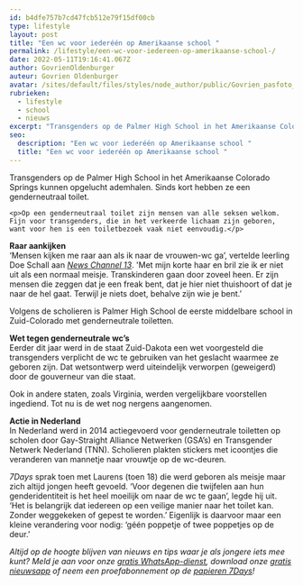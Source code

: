 ```yaml
---
id: b4dfe757b7cd47fcb512e79f15df00cb
type: lifestyle
layout: post
title: "Een wc voor iederéén op Amerikaanse school "
permalink: /lifestyle/een-wc-voor-iedereen-op-amerikaanse-school-/
date: 2022-05-11T19:16:41.067Z
author: GovrienOldenburger
auteur: Govrien Oldenburger
avatar: /sites/default/files/styles/node_author/public/Govrien_pasfoto_Nieuw%20EXTRA.jpg?itok=BvsTF6tL
rubrieken:
  - lifestyle
  - school
  - nieuws
excerpt: "Transgenders op de Palmer High School in het Amerikaanse Colorado Springs kunnen opgelucht ademhalen. Sinds kort hebben ze een genderneutraal toilet.  "
seo:
  description: "Een wc voor iederéén op Amerikaanse school "
  title: "Een wc voor iederéén op Amerikaanse school "
---
```

Transgenders op de Palmer High School in het Amerikaanse Colorado Springs kunnen opgelucht ademhalen. Sinds kort hebben ze een genderneutraal toilet.  

    <p>Op een genderneutraal toilet zijn mensen van alle seksen welkom. Fijn voor transgenders, die in het verkeerde lichaam zijn geboren, want voor hen is een toiletbezoek vaak niet eenvoudig.</p>
<p><strong>Raar aankijken</strong><br>‘Mensen kijken me raar aan als ik naar de vrouwen-wc ga’, vertelde leerling Doe Schall aan <em><a href="http://www.krdo.com/news/high-school-creates-genderinclusive-bathroom/38391900">News Channel 13</a></em>. 'Met mijn korte haar en bril zie ik er niet uit als een normaal meisje. Transkinderen gaan door zoveel heen. Er zijn mensen die zeggen dat je een freak bent, dat je hier niet thuishoort of dat je naar de hel gaat. Terwijl je niets doet, behalve zijn wie je bent.’</p>
<p>Volgens de scholieren is Palmer High School de eerste middelbare school in Zuid-Colorado met genderneutrale toiletten. </p>
<p><strong>Wet tegen genderneutrale wc’s </strong><br>Eerder dit jaar werd in de staat Zuid-Dakota een wet voorgesteld die transgenders verplicht de wc te gebruiken van het geslacht waarmee ze geboren zijn. Dat wetsontwerp werd uiteindelijk verworpen (geweigerd) door de gouverneur van die staat.</p>
<p>Ook in andere staten, zoals Virginia, werden vergelijkbare voorstellen ingediend. Tot nu is de wet nog nergens aangenomen. </p>
<p><strong>Actie in Nederland</strong><br>In Nederland werd in 2014 actiegevoerd voor genderneutrale toiletten op scholen door Gay-Straight Alliance Netwerken (GSA’s) en Transgender Netwerk Nederland (TNN). Scholieren plakten stickers met icoontjes die veranderen van mannetje naar vrouwtje op de wc-deuren.</p>
<p><em>7Days</em> sprak toen met Laurens (toen 18) die werd geboren als meisje maar zich altijd jongen heeft gevoeld. ‘Voor degenen die twijfelen aan hun genderidentiteit is het heel moeilijk om naar de wc te gaan’, legde hij uit. ‘Het is belangrijk dat iedereen op een veilige manier naar het toilet kan. Zonder weggekeken of gepest te worden.’ Eigenlijk is daarvoor maar een kleine verandering voor nodig: ‘géén poppetje of twee poppetjes op de deur.’  </p>
<p><em>Altijd op de hoogte blijven van nieuws en tips waar je als jongere iets mee kunt? Meld je aan voor onze <a href="/whatsapp">gratis WhatsApp-dienst</a>, download onze <a href="/app">gratis nieuwsapp</a> of neem een proefabonnement op de <a href="https://abonneren.sevendays.nl/abonneren/abonnementen/ae/artikel">papieren 7Days</a>!</em></p>  
